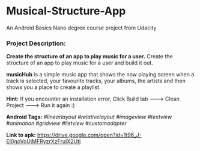 # Musical-Structure-App
An Android Basics Nano degree course project from Udacity
### Project Description: 
**Create the structure of an app to play music for a user.**
Create the structure of an app to play music for a user and build it out.

**musicHub** is a simple music app that shows the now playing screen when a track is selected, your favourite tracks, your albums, the artists and then shows you a place to create a playlist.

**Hint:** If you encounter an installation error, Click Build tab ---> Clean Project ---> Run it again :)

**Android Tags:** *#linearlayout* *#relativelayout* *#imageview* *#textview* *#animation* *#gridview* *#listview* *#customadapter* 

**Link to apk:** https://drive.google.com/open?id=1t96_J-El0goVoUjMFRyzrXzFruIX2Utj
